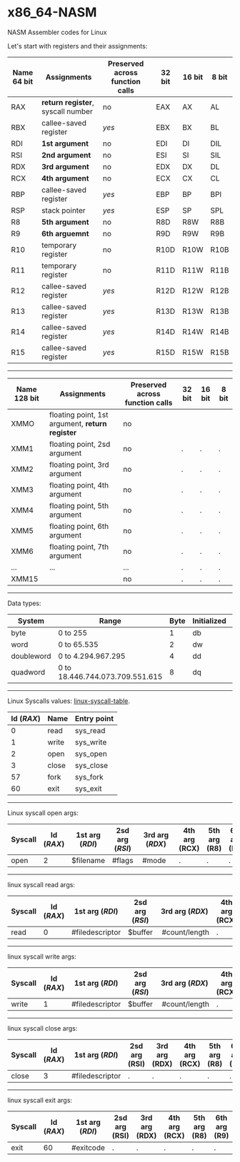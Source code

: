 # x86_64-NASM
NASM Assembler codes for Linux

Let's start with registers and their assignments:

Name 64 bit   | Assignments                         | Preserved across function calls | 32 bit | 16 bit | 8 bit |
--------------|-------------------------------------|---------------------------------|--------|--------|-------|
RAX           | **return register**, syscall number | no                              | EAX    | AX     | AL    |
RBX           | callee-saved register               | *yes*                           | EBX    | BX     | BL    |
RDI           | **1st argument**                    | no                              | EDI    | DI     | DIL   |
RSI           | **2nd argument**                    | no                              | ESI    | SI     | SIL   |
RDX           | **3rd argument**                    | no                              | EDX    | DX | DL |
RCX           | **4th argument**                    | no                              | ECX    | CX | CL |
RBP           | callee-saved register               | *yes*                           | EBP    | BP | BPl |
RSP           | stack pointer                       | *yes*                           | ESP    | SP | SPL |
R8            | **5th argument**                    | no                              | R8D    | R8W | R8B |
R9            | **6th arguemnt**                    | no                              | R9D    | R9W | R9B |
R10           | temporary register                  | no                              | R10D   | R10W | R10B |
R11           | temporary register                  | no                              | R11D   | R11W | R11B |
R12           | callee-saved register               | *yes*                           | R12D   | R12W | R12B |
R13           | callee-saved register               | *yes*                           | R13D   | R13W | R13B |
R14           | callee-saved register               | *yes*                           | R14D   | R14W | R14B |
R15           | callee-saved register               | *yes*                           | R15D   | R15W | R15B |

-----------------------------------------------------------------------------------------------------------------------------------

Name 128 bit  | Assignments                                       | Preserved across function calls | 32 bit | 16 bit | 8 bit |
--------------|---------------------------------------------------|---------------------------------|--------|--------|-------|
XMMO          | floating point, 1st argument, **return register** | no  |      |      |      |
XMM1          | floating point, 2sd argument                      | no  |.     |.     |.     |
XMM2          | floating point, 3rd argument                      | no  |.     |.     |.     |
XMM3          | floating point, 4th argument                      | no  |.     |.     |.     |
XMM4          | floating point, 5th argument                      | no  |.     |.     |.     |
XMM5          | floating point, 6th argument                      | no  |.     |.     |.     |
XMM6          | floating point, 7th argument                      | no  |.     |.     |.     |
...           |... |... |.|.|.|
XMM15         | | no |.|.|.|

-----------------------------------------------------------------------------------------------------------------------------------
Data types:

System       | Range                           | Byte | Initialized | Uninitialized | Bits |
-------------|---------------------------------|------|-------------|---------------|------|
byte         | 0 to 255                        |  1   |    db       |     resb      |  8   |
word         | 0 to 65.535                     |  2   |    dw       |     resw      |  16  |
doubleword   | 0 to 4.294.967.295              |  4   |    dd       |     resd      |  32  |
quadword     | 0 to 18.446.744.073.709.551.615 |  8   |    dq       |     resq      |  64  |

-----------------------------------------------------------------------------------------------------------------------------------

Linux Syscalls values: [linux-syscall-table](https://filippo.io/linux-syscall-table/).

Id (*RAX*)  | Name   | Entry point |
------------|--------|-------------|
0           | read   | sys_read    |
1           | write  | sys_write   |
2           | open   | sys_open    |
3           | close  | sys_close   |
57          | fork   | sys_fork    |
60          | exit   | sys_exit    |

-----------------------------------------------------------------------------------------------------------------------------------

Linux syscall open args:

Syscall | Id (*RAX*) | 1st arg (*RDI*) | 2sd arg (*RSI*) | 3rd arg (*RDX*) | 4th arg (RCX) | 5th arg (R8) | 6th arg (R9) |
--------|------------|-----------------|-----------------|-----------------|---------------|--------------|--------------|
open    | 2          | $filename       | #flags          | #mode           |.              |.             |.             |

-----------------------------------------------------------------------------------------------------------------------------------

linux syscall read args:

Syscall | Id (*RAX*) | 1st arg (*RDI*) | 2sd arg (*RSI*) | 3rd arg (*RDX*) | 4th arg (RCX) | 5th arg (R8) | 6th arg (R9) |
--------|------------|-----------------|-----------------|-----------------|---------------|--------------|--------------|
read    | 0          | #filedescriptor | $buffer         | #count/length   |.              |.             |.             |

-----------------------------------------------------------------------------------------------------------------------------------

linux syscall write args:

Syscall | Id (*RAX*) | 1st arg (*RDI*) | 2sd arg (*RSI*) | 3rd arg (*RDX*) | 4th arg (RCX) | 5th arg (R8) | 6th arg (R9) |
--------|------------|-----------------|-----------------|-----------------|---------------|--------------|--------------|
write   | 1          | #filedescriptor | $buffer         | #count/length   |.              |.             |.             |

-----------------------------------------------------------------------------------------------------------------------------------

linux syscall close args:

Syscall | Id (*RAX*) | 1st arg (*RDI*) | 2sd arg (RSI) | 3rd arg (RDX) | 4th arg (RCX) | 5th arg (R8) | 6th arg (R9) |
--------|------------|-----------------|---------------|---------------|---------------|--------------|--------------|
close   | 3          | #filedescriptor |.              |.              |.              |.             |.             |

-----------------------------------------------------------------------------------------------------------------------------------

linux syscall exit args:

Syscall | Id (*RAX*) | 1st arg (*RDI*) | 2sd arg (RSI) | 3rd arg (RDX) | 4th arg (RCX) | 5th arg (R8) | 6th arg (R9) |
--------|------------|-----------------|---------------|---------------|---------------|--------------|--------------|
exit    | 60         | #exitcode       |.              |.              |.              |.             |.             |
